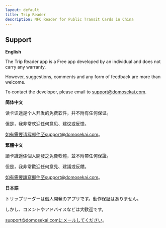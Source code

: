 ```yaml
---
layout: default
title: Trip Reader
description: NFC Reader for Public Transit Cards in China
---
```


## Support

**English**

The Trip Reader app is a Free app developed by an individual and does not carry any warranty.

However, suggestions, comments and any form of feedback are more than welcome. 

To contact the developer, please email to support@domosekai.com.

**简体中文**

读卡识途是个人开发的免费软件，并不附有任何保证。

但是，我非常欢迎任何意见、建议或反馈。

如有需要请写邮件至support@domosekai.com。

**繁體中文**

讀卡識途係個人開發之免費軟體，並不附帶任何保證。

但是，我非常歡迎任何意見、建議或反饋。

如有需要請寫郵件至support@domosekai.com。

**日本語**

トリップリーダーは個人開発のアプリです。動作保証はありません。

しかし、コメントやアドバイスなどは大歓迎です。

support@domosekai.comにメールしてください。
